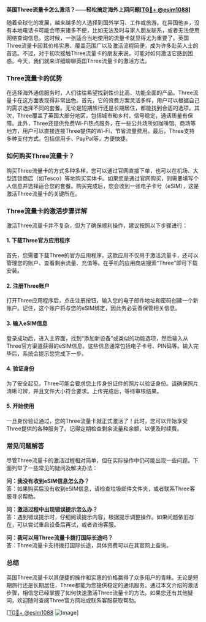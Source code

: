 **英国Three流量卡怎么激活？——轻松搞定海外上网问题[[TG💪+ @esim1088](https://t.me/s/esim1088)]**

随着全球化的发展，越来越多的人选择到国外学习、工作或旅游。在异国他乡，没有本地电话卡可能会带来诸多不便，比如无法及时与家人朋友联系，或者无法使用网络查询信息。这时候，一张适合当地使用的流量卡就显得尤为重要了。英国Three流量卡因其价格实惠、覆盖范围广以及激活流程简便，成为许多赴英人士的首选。不过，对于初次接触Three流量卡的朋友来说，可能对如何激活它感到困惑。今天，我们就来详细聊聊英国Three流量卡的激活方法。

### Three流量卡的优势

在选择海外通信服务时，人们往往希望找到性价比高、功能全面的产品。Three流量卡在这方面表现得非常出色。首先，它的资费方案灵活多样，用户可以根据自己的需求选择不同的套餐。无论是短期旅行还是长期居住，都能找到合适的选项。其次，Three覆盖了英国大部分地区，包括城市和乡村，信号稳定，通话质量有保障。此外，Three还提供免费Wi-Fi热点服务，在一些公共场所如咖啡馆、商场等地方，用户可以直接连接Three提供的Wi-Fi，节省流量费用。最后，Three支持多种支付方式，包括信用卡、PayPal等，方便快捷。

### 如何购买Three流量卡？

购买Three流量卡的方式多种多样，您可以通过官网直接下单，也可以在机场、大型连锁商店（如Tesco）等地购买实体卡。如果您是通过官网购买，则需要填写个人信息并选择适合您的套餐。购买完成后，您会收到一张电子卡号（eSIM），这是激活Three流量卡的关键所在。

### Three流量卡的激活步骤详解

激活Three流量卡并不复杂，但为了确保顺利操作，建议按照以下步骤进行：

#### 1. 下载Three官方应用程序

首先，您需要下载Three的官方应用程序。这款应用不仅用于激活流量卡，还可以管理您的账户、查看剩余流量、充值等。在手机的应用商店搜索“Three”即可下载安装。

#### 2. 注册Three账户

打开Three应用程序后，点击注册按钮，输入您的电子邮件地址和密码创建一个新账户。记住，这个账户将与您的eSIM绑定，因此务必妥善保管相关信息。

#### 3. 输入eSIM信息

登录成功后，进入主界面，找到“添加新设备”或类似的功能选项，然后输入从Three官方渠道获得的eSIM信息。这些信息通常包括电子卡号、PIN码等。输入完毕后，系统会提示您完成下一步。

#### 4. 验证身份

为了安全起见，Three可能会要求您上传身份证件的照片以验证身份。请确保照片清晰可辨，并且文件大小符合要求。上传完成后，等待审核结果。

#### 5. 开始使用

一旦身份验证通过，您的Three流量卡就正式激活了！此时，您可以开始享受Three提供的各种服务了。记得定期检查剩余流量和余额，以便及时续费。

### 常见问题解答

尽管Three流量卡的激活过程相对简单，但在实际操作中仍可能出现一些问题。下面列举了一些常见的疑问及解决办法：

**问：我没有收到eSIM信息怎么办？**  
答：如果购买后没有收到eSIM信息，请检查垃圾邮件文件夹，或者联系Three客服寻求帮助。

**问：激活过程中出现错误提示怎么办？**  
答：遇到错误提示时，仔细阅读提示内容，根据提示调整操作。如果问题依旧存在，可以尝试重启设备后再试，或者咨询客服。

**问：我可以用Three流量卡拨打国际长途吗？**  
答：Three流量卡支持拨打国际长途，具体资费可以在其官网上查询。

### 总结

英国Three流量卡以其便捷的操作和实惠的价格赢得了众多用户的青睐。无论是短期旅行还是长期居住，Three都能为您提供稳定的通讯服务。通过本文介绍的激活步骤，相信您已经掌握了如何快速激活Three流量卡的方法。如果您还有其他疑问，欢迎随时查阅Three官方网站或联系客服获取帮助。

[[TG💪+ @esim1088](https://t.me/s/esim1088) ![Image](https://i.postimg.cc/4NQfJmqS/Snipaste-2025-05-13-00-14-12.png)]